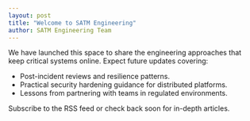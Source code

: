 ```yaml
---
layout: post
title: "Welcome to SATM Engineering"
author: SATM Engineering Team
---
```


We have launched this space to share the engineering approaches that keep
critical systems online. Expect future updates covering:

- Post-incident reviews and resilience patterns.
- Practical security hardening guidance for distributed platforms.
- Lessons from partnering with teams in regulated environments.

Subscribe to the RSS feed or check back soon for in-depth articles.
